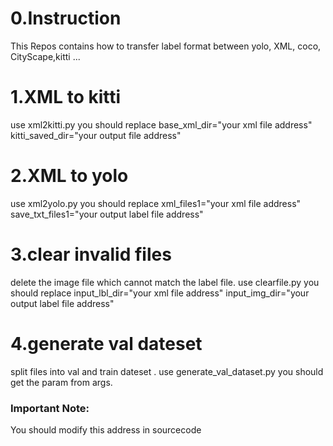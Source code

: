 # 0.Instruction
This Repos contains how to transfer label format between yolo, XML, coco, CityScape,kitti ...

# 1.XML to kitti 
use xml2kitti.py
you should replace 
base_xml_dir="your xml file address"
kitti_saved_dir="your output file address"

# 2.XML to yolo 
use xml2yolo.py
you should replace 
xml_files1="your xml file address"
save_txt_files1="your output label file address"

# 3.clear invalid files 
delete the image file which cannot match the label file.
use clearfile.py
you should replace 
input_lbl_dir="your xml file address"
input_img_dir="your output label file address"

# 4.generate val dateset  
split files into val and train dateset .
use generate_val_dataset.py
you should get the param from args.

### Important Note:
   You should modify this address in sourcecode 

